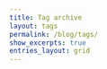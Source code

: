 ```yaml
---
title: Tag archive
layout: tags
permalink: /blog/tags/
show_excerpts: true
entries_layout: grid
---
```

